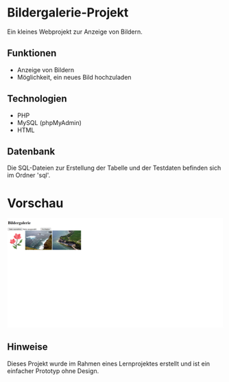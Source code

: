 # Bildergalerie-Projekt
Ein kleines Webprojekt zur Anzeige von Bildern.

## Funktionen
- Anzeige von Bildern
- Möglichkeit, ein neues Bild hochzuladen

## Technologien
- PHP
- MySQL (phpMyAdmin)
- HTML

## Datenbank
Die SQL-Dateien zur Erstellung der Tabelle und der Testdaten befinden sich im Ordner 'sql'.

# Vorschau
![Screenshot](bildergalerie.png)

## Hinweise
Dieses Projekt wurde im Rahmen eines Lernprojektes erstellt und ist ein einfacher Prototyp ohne Design.
